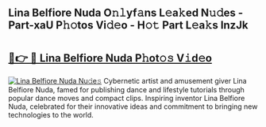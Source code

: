 ## Lina Belfiore Nuda O𝚗𝚕yf𝚊ns L𝚎a𝚔ed N𝚞𝚍es - Part-xaU P𝚑𝚘tos Vi𝚍𝚎o - H𝚘𝚝 Part L𝚎a𝚔s InzJk

# <h2><a href="http://kf9yyxk.oniu.top/?m=Lina+Belfiore+Nuda">🔗👉 🔴 Lina Belfiore Nuda P𝚑ot𝚘𝚜 V𝚒d𝚎o</a></h2>

[![Lina Belfiore Nuda Nu𝚍e𝚜](https://i.imgur.com/0qMVB7G.gif)](http://kf9yyxk.oniu.top/?m=Lina+Belfiore+Nuda)
Cybernetic artist and amusement giver Lina Belfiore Nuda, famed for publishing dance and lifestyle tutorials through popular dance moves and compact clips. Inspiring inventor Lina Belfiore Nuda, celebrated for their innovative ideas and commitment to bringing new technologies to the world.  
